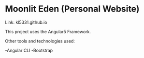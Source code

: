 # Moonlit Eden (Personal Website) 
Link: kl5331.github.io

This project uses the Angular5 Framework.

Other tools and technologies used:

-Angular CLI
-Bootstrap 

